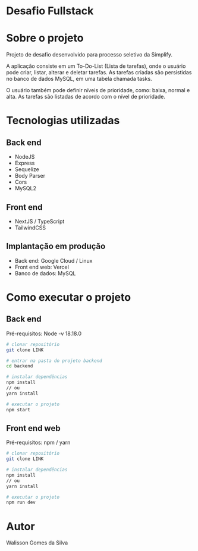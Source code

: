 # Desafio Fullstack

# Sobre o projeto

Projeto de desafio desenvolvido para processo seletivo da Simplify.

A aplicação consiste em um To-Do-List (Lista de tarefas), onde o usuário pode criar, listar, alterar e deletar tarefas. As tarefas criadas são persistidas no banco de dados MySQL, em uma tabela chamada tasks.

O usuário também pode definir níveis de prioridade, como: baixa, normal e alta. As tarefas são listadas de acordo com o nível de prioridade.

# Tecnologias utilizadas
## Back end
- NodeJS
- Express
- Sequelize
- Body Parser
- Cors
- MySQL2
## Front end
- NextJS / TypeScript
- TailwindCSS
## Implantação em produção
- Back end: Google Cloud / Linux
- Front end web: Vercel
- Banco de dados: MySQL

# Como executar o projeto

## Back end
Pré-requisitos: Node -v 18.18.0

```bash
# clonar repositório
git clone LINK

# entrar na pasta do projeto backend
cd backend

# instalar dependências
npm install
// ou
yarn install

# executar o projeto
npm start
```

## Front end web
Pré-requisitos: npm / yarn

```bash
# clonar repositório
git clone LINK

# instalar dependências
npm install
// ou
yarn install

# executar o projeto
npm run dev
```

# Autor

Walisson Gomes da Silva
